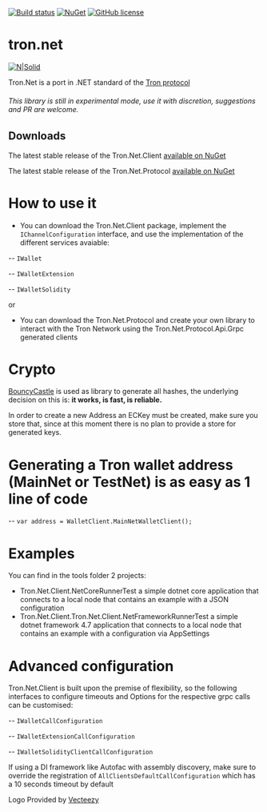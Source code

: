 [![Build status](https://ci.appveyor.com/api/projects/status/6a01tofdfbrrlrsf?svg=true)](https://ci.appveyor.com/project/dariogriffo/tron-net)
[![NuGet](https://img.shields.io/nuget/v/Tron.Net.Client.svg?style=flat)](https://www.nuget.org/packages/Tron.Net.Client/) 
[![GitHub license](https://img.shields.io/github/license/griffo-io/tron.net.svg)](https://github.com/griffo-io/tron.net/blob/master/LICENSE)


# tron.net

[![N|Solid](https://avatars2.githubusercontent.com/u/39886363?s=200&v=4)](https://github.com/griffo-io/tron.net)

Tron.Net is a port in .NET standard of the [Tron protocol](https://github.com/tronprotocol/)

###### This library is still in experimental mode, use it with discretion, suggestions and PR are welcome.

## Downloads ##

The latest stable release of the Tron.Net.Client [available on NuGet](https://www.nuget.org/packages/Tron.Net.Client)

The latest stable release of the Tron.Net.Protocol [available on NuGet](https://www.nuget.org/packages/Tron.Net.Protocol)

# How to use it

  - You can download the Tron.Net.Client package, implement the `IChannelConfiguration` interface, and use the implementation of the different services avaiable:
 
 -- `IWallet`

 -- `IWalletExtension`

 -- `IWalletSolidity`
  
  or
 
 - You can download the Tron.Net.Protocol and create your own library to interact with the Tron Network using the Tron.Net.Protocol.Api.Grpc generated clients
 
# Crypto

[BouncyCastle](https://www.bouncycastle.org/csharp/index.html) is used as library to generate all hashes, the underlying decision on this is: **it works, is fast, is reliable.**

In order to create a new Address an ECKey must be created, make sure you store that, since at this moment there is no plan to provide a store for generated keys.

# Generating a Tron wallet address (MainNet or TestNet) is as easy as 1 line of code

-- `var address = WalletClient.MainNetWalletClient();`

# Examples

You can find in the tools folder 2 projects:
  - Tron.Net.Client.NetCoreRunnerTest a simple dotnet core application that connects to a local node that contains an example with a JSON configuration
  - Tron.Net.Client.Tron.Net.Client.NetFrameworkRunnerTest a simple dotnet framework 4.7 application that connects to a local node that contains an example with a configuration via AppSettings

# Advanced configuration

Tron.Net.Client is built upon the premise of flexibility, so the following interfaces to configure timeouts and Options for the respective grpc calls can be customised:

-- `IWalletCallConfiguration`

-- `IWalletExtensionCallConfiguration`

-- `IWalletSolidityClientCallConfiguration`

If using a DI framework like Autofac with assembly discovery, make sure to override the registration of `AllClientsDefaultCallConfiguration` which has a 10 seconds timeout by default

Logo Provided by [Vecteezy](https://vecteezy.com)
